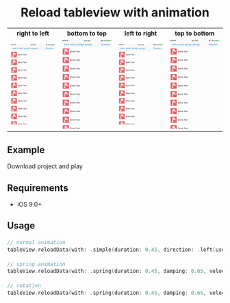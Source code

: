 <h1 align="center">Reload tableview with animation</h1>

<table>
<tr>
<th>right to left</th>
<th>bottom to top</th>
<th>left to right</th>
<th>top to bottom</th>
</tr>
<tr>
<td><img src="gifs/left.gif"/></td>
<td><img src="gifs/top.gif"/></td>
<td><img src="gifs/right.gif"/></td>
<td><img src="gifs/bottom.gif"/></td>
</tr>
</table>

## Example

Download project and play

## Requirements

- iOS 9.0+

## Usage

```swift
// normal animation
tableView.reloadData(with: .simple(duration: 0.45, direction: .left(useCellsFrame: true), constantDelay: 0))

// spring animation
tableView.reloadData(with: .spring(duration: 0.45, damping: 0.65, velocity: 1, direction: .left(useCellsFrame: false), constantDelay: 0))

// rotation
tableView.reloadData(with: .spring(duration: 0.45, damping: 0.65, velocity: 1, direction: .rotation(angle: Double.pi / 2), constantDelay: 0))
```
